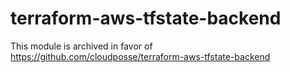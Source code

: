 # terraform-aws-tfstate-backend

This module is archived in favor of https://github.com/cloudposse/terraform-aws-tfstate-backend
